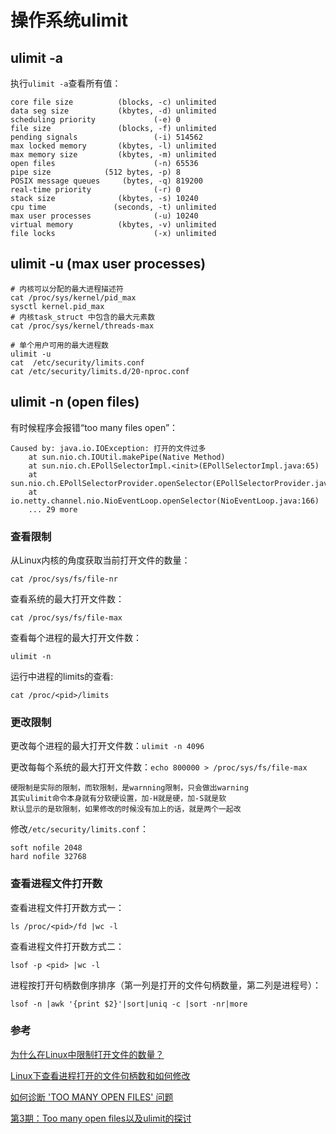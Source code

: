 # 操作系统ulimit

## ulimit -a

执行`ulimit -a`查看所有值：

```shell
core file size          (blocks, -c) unlimited
data seg size           (kbytes, -d) unlimited
scheduling priority             (-e) 0
file size               (blocks, -f) unlimited
pending signals                 (-i) 514562
max locked memory       (kbytes, -l) unlimited
max memory size         (kbytes, -m) unlimited
open files                      (-n) 65536
pipe size            (512 bytes, -p) 8
POSIX message queues     (bytes, -q) 819200
real-time priority              (-r) 0
stack size              (kbytes, -s) 10240
cpu time               (seconds, -t) unlimited
max user processes              (-u) 10240
virtual memory          (kbytes, -v) unlimited
file locks                      (-x) unlimited
```

## ulimit -u (max user processes)

```shell
# 内核可以分配的最大进程描述符
cat /proc/sys/kernel/pid_max
sysctl kernel.pid_max
# 内核task_struct 中包含的最大元素数
cat /proc/sys/kernel/threads-max

# 单个用户可用的最大进程数
ulimit -u
cat  /etc/security/limits.conf
cat /etc/security/limits.d/20-nproc.conf
```

## ulimit -n (open files)

有时候程序会报错“too many files open”：

```
Caused by: java.io.IOException: 打开的文件过多
	at sun.nio.ch.IOUtil.makePipe(Native Method)
	at sun.nio.ch.EPollSelectorImpl.<init>(EPollSelectorImpl.java:65)
	at sun.nio.ch.EPollSelectorProvider.openSelector(EPollSelectorProvider.java:36)
	at io.netty.channel.nio.NioEventLoop.openSelector(NioEventLoop.java:166)
	... 29 more
```

### 查看限制

从Linux内核的角度获取当前打开文件的数量：

```shell
cat /proc/sys/fs/file-nr
```

查看系统的最大打开文件数： 

```shell
cat /proc/sys/fs/file-max
```

查看每个进程的最大打开文件数：

```shell
ulimit -n
```

运行中进程的limits的查看:

```shell
cat /proc/<pid>/limits
```

### 更改限制

更改每个进程的最大打开文件数：`ulimit -n 4096`

更改每每个系统的最大打开文件数：`echo 800000 > /proc/sys/fs/file-max`

```shell
硬限制是实际的限制，而软限制，是warnning限制，只会做出warning
其实ulimit命令本身就有分软硬设置，加-H就是硬，加-S就是软
默认显示的是软限制，如果修改的时候没有加上的话，就是两个一起改
```

修改`/etc/security/limits.conf`：

```shell
soft nofile 2048
hard nofile 32768
```

### 查看进程文件打开数

查看进程文件打开数方式一：

```shell
ls /proc/<pid>/fd |wc -l
```

查看进程文件打开数方式二：

```shell
lsof -p <pid> |wc -l
```

进程按打开句柄数倒序排序（第一列是打开的文件句柄数量，第二列是进程号）：

```shell
lsof -n |awk '{print $2}'|sort|uniq -c |sort -nr|more
```

### 参考

[为什么在Linux中限制打开文件的数量？](https://qastack.cn/unix/36841/why-is-number-of-open-files-limited-in-linux)

[Linux下查看进程打开的文件句柄数和如何修改](https://yq.aliyun.com/articles/243784)

[如何诊断 'TOO MANY OPEN FILES' 问题](https://www.ibm.com/support/pages/%E5%A6%82%E4%BD%95%E8%AF%8A%E6%96%AD-too-many-open-files-%E9%97%AE%E9%A2%98%EF%BC%9F)

[第3期：Too many open files以及ulimit的探讨](https://juejin.im/post/5d4cf32f6fb9a06b1d21312c)

